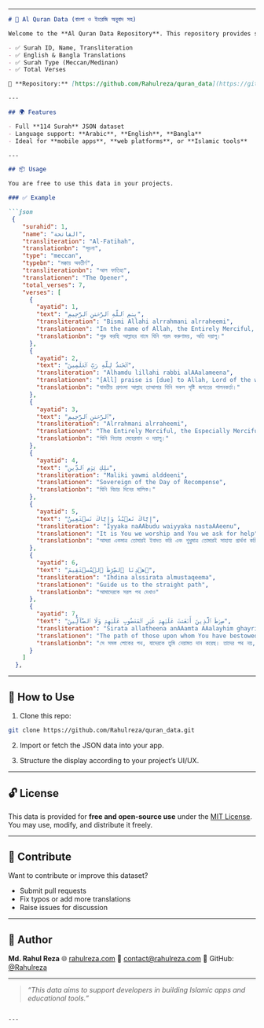 
---

````markdown
# 📖 Al Quran Data (বাংলা ও ইংরেজি অনুবাদ সহ)

Welcome to the **Al Quran Data Repository**. This repository provides structured and accessible data for all 114 Surahs of the Holy Qur’an, including:

- ✅ Surah ID, Name, Transliteration
- ✅ English & Bangla Translations
- ✅ Surah Type (Meccan/Medinan)
- ✅ Total Verses

📁 **Repository:** [https://github.com/Rahulreza/quran_data](https://github.com/Rahulreza/quran_data)

---

## 🌍 Features

- Full **114 Surah** JSON dataset
- Language support: **Arabic**, **English**, **Bangla**
- Ideal for **mobile apps**, **web platforms**, or **Islamic tools**

---

## 📦 Usage

You are free to use this data in your projects.

### ✅ Example

```json
 {
    "surahid": 1,
    "name": "الفاتحة",
    "transliteration": "Al-Fatihah",
    "translationbn": "সূচনা",
    "type": "meccan",
    "typebn": "মক্কায় অবতীর্ণ",
    "transliterationbn": "আল ফাতিহা",
    "translationen": "The Opener",
    "total_verses": 7,
    "verses": [
      {
        "ayatid": 1,
        "text": "بِسۡمِ ٱللَّهِ ٱلرَّحۡمَٰنِ ٱلرَّحِيمِ",
        "transliteration": "Bismi Allahi alrrahmani alrraheemi",
        "translationen": "In the name of Allah, the Entirely Merciful, the Especially Merciful",
        "translationbn": "শুরু করছি আল্লাহর নামে যিনি পরম করুণাময়, অতি দয়ালু।"
      },
      {
        "ayatid": 2,
        "text": "ٱلۡحَمۡدُ لِلَّهِ رَبِّ ٱلۡعَٰلَمِينَ",
        "transliteration": "Alhamdu lillahi rabbi alAAalameena",
        "translationen": "[All] praise is [due] to Allah, Lord of the worlds",
        "translationbn": "যাবতীয় প্রশংসা আল্লাহ তাআলার যিনি সকল সৃষ্টি জগতের পালনকর্তা।"
      },
      {
        "ayatid": 3,
        "text": "ٱلرَّحۡمَٰنِ ٱلرَّحِيمِ",
        "transliteration": "Alrrahmani alrraheemi",
        "translationen": "The Entirely Merciful, the Especially Merciful",
        "translationbn": "যিনি নিতান্ত মেহেরবান ও দয়ালু।"
      },
      {
        "ayatid": 4,
        "text": "مَٰلِكِ يَوۡمِ ٱلدِّينِ",
        "transliteration": "Maliki yawmi alddeeni",
        "translationen": "Sovereign of the Day of Recompense",
        "translationbn": "যিনি বিচার দিনের মালিক।"
      },
      {
        "ayatid": 5,
        "text": "إِيَّاكَ نَعۡبُدُ وَإِيَّاكَ نَسۡتَعِينُ",
        "transliteration": "Iyyaka naAAbudu waiyyaka nastaAAeenu",
        "translationen": "It is You we worship and You we ask for help",
        "translationbn": "আমরা একমাত্র তোমারই ইবাদত করি এবং শুধুমাত্র তোমারই সাহায্য প্রার্থনা করি।"
      },
      {
        "ayatid": 6,
        "text": "ٱهۡدِنَا ٱلصِّرَٰطَ ٱلۡمُسۡتَقِيمَ",
        "transliteration": "Ihdina alssirata almustaqeema",
        "translationen": "Guide us to the straight path",
        "translationbn": "আমাদেরকে সরল পথ দেখাও"
      },
      {
        "ayatid": 7,
        "text": "صِرَٰطَ ٱلَّذِينَ أَنۡعَمۡتَ عَلَيۡهِمۡ غَيۡرِ ٱلۡمَغۡضُوبِ عَلَيۡهِمۡ وَلَا ٱلضَّآلِّينَ",
        "transliteration": "Sirata allatheena anAAamta AAalayhim ghayri almaghdoobi AAalayhim wala alddalleena",
        "translationen": "The path of those upon whom You have bestowed favor, not of those who have evoked [Your] anger or of those who are astray",
        "translationbn": "সে সমস্ত লোকের পথ, যাদেরকে তুমি নেয়ামত দান করেছ। তাদের পথ নয়, যাদের প্রতি তোমার গজব নাযিল হয়েছে এবং যারা পথভ্রষ্ট হয়েছে।"
      }
    ]
  },
````

---

## 🚀 How to Use

1. Clone this repo:

```bash
git clone https://github.com/Rahulreza/quran_data.git
```

2. Import or fetch the JSON data into your app.

3. Structure the display according to your project’s UI/UX.

---

## 🔓 License

This data is provided for **free and open-source use** under the [MIT License](LICENSE).
You may use, modify, and distribute it freely.

---

## 🤝 Contribute

Want to contribute or improve this dataset?

* Submit pull requests
* Fix typos or add more translations
* Raise issues for discussion

---

## 👤 Author

**Md. Rahul Reza**
🌐 [rahulreza.com](https://rahulreza.com)
📧 [contact@rahulreza.com](mailto:contact@rahulreza.com)
🐙 GitHub: [@Rahulreza](https://github.com/Rahulreza)

---

> *“This data aims to support developers in building Islamic apps and educational tools.”*

```

---
```
